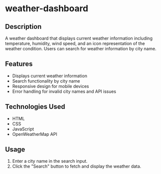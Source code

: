 # weather-dashboard
## Description
A weather dashboard that displays current weather information including temperature, humidity, wind speed, and an icon representation of the weather condition. Users can search for weather information by city name.

## Features
- Displays current weather information
- Search functionality by city name
- Responsive design for mobile devices
- Error handling for invalid city names and API issues

## Technologies Used
- HTML
- CSS
- JavaScript
- OpenWeatherMap API

## Usage
1. Enter a city name in the search input.
2. Click the "Search" button to fetch and display the weather data.
